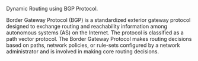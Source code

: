 Dynamic Routing using BGP Protocol.

Border Gateway Protocol (BGP) is a standardized exterior gateway protocol designed to exchange routing and reachability information among autonomous systems (AS) on the Internet. The protocol is classified as a path vector protocol. The Border Gateway Protocol makes routing decisions based on paths, network policies, or rule-sets configured by a network administrator and is involved in making core routing decisions.
